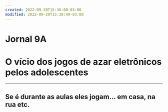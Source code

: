 ```yaml
---
created: 2022-09-20T15:36:00-03:00
modified: 2022-09-20T15:38:49-03:00
---
```


# Jornal 9A

# O vício dos jogos de azar eletrônicos pelos adolescentes 
---

## Se é durante as aulas eles jogam... em casa, na rua etc.
